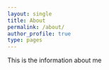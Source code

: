 ```yaml
---
layout: single
title: About
permalink: /about/
author_profile: true
type: pages
---
```


This is the information about me